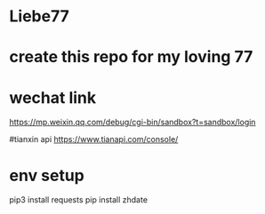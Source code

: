 # Liebe77

# create this repo for my loving 77

# wechat link
https://mp.weixin.qq.com/debug/cgi-bin/sandbox?t=sandbox/login

#tianxin api
https://www.tianapi.com/console/

# env setup
pip3 install requests
pip install zhdate
